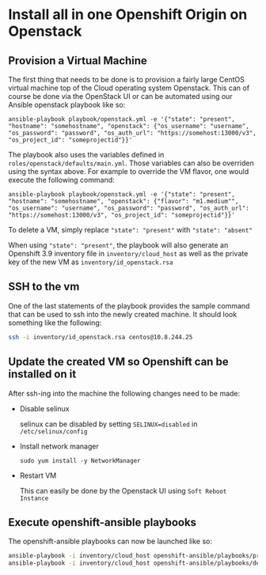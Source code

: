 # Install all in one Openshift Origin on Openstack

## Provision a Virtual Machine

The first thing that needs to be done is to provision a fairly large CentOS virtual machine top of the Cloud operating system Openstack.
This can of course be done via the OpenStack UI or can be automated using our Ansible openstack playbook like so:

`ansible-playbook playbook/openstack.yml -e '{"state": "present", "hostname": "somehostname", "openstack": {"os_username": "username", "os_password": "password", "os_auth_url": "https://somehost:13000/v3", "os_project_id": "someprojectid"}}'`

The playbook also uses the variables defined in `roles/openstack/defaults/main.yml`. Those variables can also be overriden using the syntax above.
For example to override the VM flavor, one would execute the following command:

`ansible-playbook playbook/openstack.yml -e '{"state": "present", "hostname": "somehostname", "openstack": {"flavor": "m1.medium"", "os_username": "username", "os_password": "password", "os_auth_url": "https://somehost:13000/v3", "os_project_id": "someprojectid"}}'`

To delete a VM, simply replace `"state": "present"` with `"state": "absent"`

When using `"state": "present"`, the playbook will also generate an Openshift 3.9 inventory file in `inventory/cloud_host` 
as well as the private key of the new VM as `inventory/id_openstack.rsa` 

## SSH to the vm

One of the last statements of the playbook provides the sample command that can be used to ssh into the newly created machine.
It should look something like the following:

```bash
ssh -i inventory/id_openstack.rsa centos@10.8.244.25
```


## Update the created VM so Openshift can be installed on it

After ssh-ing into the machine the following changes need to be made:

* Disable selinux
  
  selinux can be disabled by setting `SELINUX=disabled` in `/etc/selinux/config`
  
* Install network manager

  `sudo yum install -y NetworkManager`
  
* Restart VM
  
  This can easily be done by the Openstack UI using `Soft Reboot Instance`
  
## Execute openshift-ansible playbooks

The openshift-ansible playbooks can now be launched like so:

```bash
ansible-playbook -i inventory/cloud_host openshift-ansible/playbooks/prerequisites.yml --become
ansible-playbook -i inventory/cloud_host openshift-ansible/playbooks/deploy-playbook.yml --become
```  

